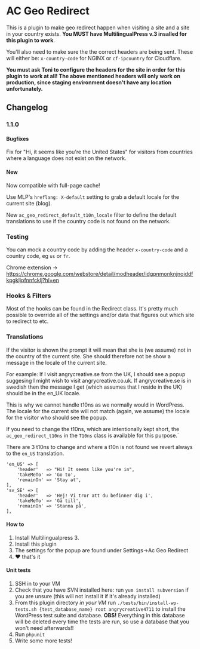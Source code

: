 # AC Geo Redirect

This is a plugin to make geo redirect happen when visiting a site and a site in your country exists. **You MUST have MultilingualPress v.3 insalled for this plugin to work**.

You'll also need to make sure the the correct headers are being sent. These will either be: `x-country-code` for NGINX or `cf-ipcountry` for Cloudflare.

**You must ask Toni to configure the headers for the site in order for this plugin to work at all! The above mentioned headers will only work on production, since staging environment doesn't have any location unfortunately.**

## Changelog

### 1.1.0

#### Bugfixes

Fix for "Hi, it seems like you're the United States" for visitors from countries where a language does not exist on the network.

#### New

Now compatible with full-page cache!

Use MLP's `hreflang: X-default` setting to grab a default locale for the current site (blog).

New `ac_geo_redirect_default_t10n_locale` filter to define the default translations to use if the country code is not found on the network.

### Testing

You can mock a country code by adding the header `x-country-code` and a country code, eg `us` or `fr`.

Chrome extension -> https://chrome.google.com/webstore/detail/modheader/idgpnmonknjnojddfkpgkljpfnnfcklj?hl=en

### Hooks & Filters

Most of the hooks can be found in the Redirect class. It's pretty much possible to override all of the settings and/or data that figures out which site to redirect to etc.

### Translations

If the visitor is shown the prompt it will mean that she is (we assume) not in the country of the current site. She should therefore not be show a message in the locale of the current site.

For example: If I visit angrycreative.se from the UK, I should see a popup suggesing I might wish to visit angrycreative.co.uk. If angrycreative.se is in swedish then the message I get (which assumes that I reside in the UK) should be in the en_UK locale.

This is why we cannot handle t10ns as we normally would in WordPress. The locale for the current site will not match (again, we assume) the locale for the visitor who should see the popup.

If you need to change the t10ns, which are intentionally kept short, the `ac_geo_redirect_t10ns` in the `T10ns` class is available for this purpose.`

There are 3 t10ns to change and where a t10n is not found we revert always to the `en_US` translation.

```
'en_US' => [
	'header'   => "Hi! It seems like you're in",
	'takeMeTo' => 'Go to',
	'remainOn' => 'Stay at',
],
'sv_SE' => [
	'header'   => 'Hej! Vi tror att du befinner dig i',
	'takeMeTo' => 'Gå till',
	'remainOn' => 'Stanna på',
],
```

#### How to

1. Install Multilingualpress 3.
2. Install this plugin
3. The settings for the popup are found under Settings->Ac Geo Redirect
4. :heart: that's it

#### Unit tests

1. SSH in to your VM
2. Check that you have SVN installed here: run `yum install subversion` if you are unsure (this will not install it if it's already installed)
3. From this plugin directory *in your VM* run `./tests/bin/install-wp-tests.sh {test_database_name} root angrycreative4711` to install the WordPress test suite and database. **OBS!** Everything in this database will be deleted every time the tests are run, so use a database that you won't need afterwards!!
4. Run `phpunit`
5. Write some more tests!
